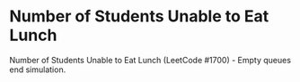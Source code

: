 # Number of Students Unable to Eat Lunch

Number of Students Unable to Eat Lunch (LeetCode #1700) - Empty queues end simulation.
